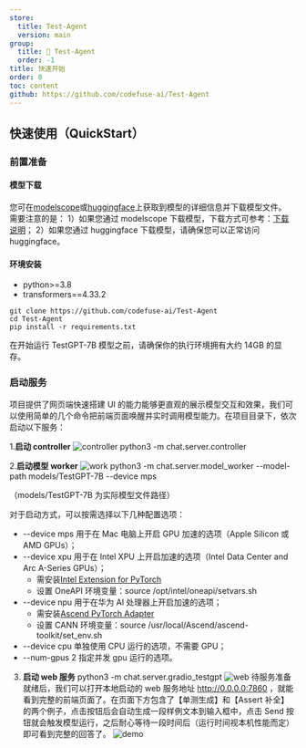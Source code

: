 ```yaml
---
store:
  title: Test-Agent
  version: main
group:
  title: 🌱 Test-Agent
  order: -1
title: 快速开始
order: 0
toc: content
github: https://github.com/codefuse-ai/Test-Agent
---
```


## 快速使用（QuickStart）

### 前置准备

#### 模型下载

您可在[modelscope](https://modelscope.cn/models/codefuse-ai/TestGPT-7B)或[huggingface](https://huggingface.co/codefuse-ai/TestGPT-7B)上获取到模型的详细信息并下载模型文件。
需要注意的是：
1）如果您通过 modelscope 下载模型，下载方式可参考：[下载说明](https://www.modelscope.cn/docs/%E6%A8%A1%E5%9E%8B%E7%9A%84%E4%B8%8B%E8%BD%BD#%E4%BD%BF%E7%94%A8Git%E4%B8%8B%E8%BD%BD%E6%A8%A1%E5%9E%8B)；
2）如果您通过 huggingface 下载模型，请确保您可以正常访问 huggingface。

#### 环境安装

- python>=3.8
- transformers==4.33.2

```plain
git clone https://github.com/codefuse-ai/Test-Agent
cd Test-Agent
pip install -r requirements.txt
```

在开始运行 TestGPT-7B 模型之前，请确保你的执行环境拥有大约 14GB 的显存。

### 启动服务

项目提供了网页端快速搭建 UI 的能力能够更直观的展示模型交互和效果，我们可以使用简单的几个命令把前端页面唤醒并实时调用模型能力。在项目目录下，依次启动以下服务：

1.**启动 controller**
![controller](https://github.com/codefuse-ai/Test-Agent/assets/103973989/e68ce187-c9f1-4ce8-9d59-ff9d8348d0ac)
python3 -m chat.server.controller

2.**启动模型 worker**
![work](https://github.com/codefuse-ai/Test-Agent/assets/103973989/073e4e79-4005-4c98-87f7-0eaa0b2b1e22)
python3 -m chat.server.model_worker --model-path models/TestGPT-7B --device mps

（models/TestGPT-7B 为实际模型文件路径）

对于启动方式，可以按需选择以下几种配置选项：

- --device mps 用于在 Mac 电脑上开启 GPU 加速的选项（Apple Silicon 或 AMD GPUs）；
- --device xpu 用于在 Intel XPU 上开启加速的选项（Intel Data Center and Arc A-Series GPUs）；
  - 需安装[Intel Extension for PyTorch](https://intel.github.io/intel-extension-for-pytorch/xpu/latest/tutorials/installation.html)
  - 设置 OneAPI 环境变量：source /opt/intel/oneapi/setvars.sh
- --device npu 用于在华为 AI 处理器上开启加速的选项；
  - 需安装[Ascend PyTorch Adapter](https://github.com/Ascend/pytorch)
  - 设置 CANN 环境变量：source /usr/local/Ascend/ascend-toolkit/set_env.sh
- --device cpu 单独使用 CPU 运行的选项，不需要 GPU；
- --num-gpus 2 指定并发 gpu 运行的选项。

3. **启动 web 服务**
   python3 -m chat.server.gradio_testgpt
   ![web](https://github.com/codefuse-ai/Test-Agent/assets/103973989/340dae35-573b-4046-a3e8-e87a91453601)
   待服务准备就绪后，我们可以打开本地启动的 web 服务地址 http://0.0.0.0:7860 ，就能看到完整的前端页面了。在页面下方包含了【单测生成】和【Assert 补全】的两个例子，点击按钮后会自动生成一段样例文本到输入框中，点击 Send 按钮就会触发模型运行，之后耐心等待一段时间后（运行时间视本机性能而定）即可看到完整的回答了。
   ![demo](https://github.com/codefuse-ai/Test-Agent/assets/103973989/fd24274c-729b-4ce7-8763-a083b39300fb)
